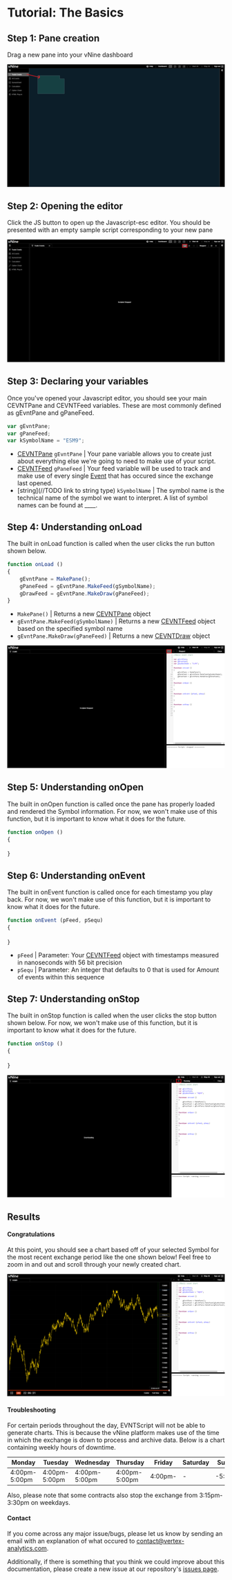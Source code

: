 # Tutorial: The Basics

## Step 1: Pane creation

Drag a new pane into your vNine dashboard

![drag pane](asset/drag_pane.png)

## Step 2: Opening the editor

Click the JS button to open up the Javascript-esc editor. 
You should be presented with an empty sample script corresponding to your new pane

![click js](asset/click_js.png)

## Step 3: Declaring your variables

Once you've opened your Javascript editor, you should see your main CEVNTPane and CEVNTFeed variables. 
These are most commonly defined as gEvntPane and gPaneFeed.  

```js
var gEvntPane;
var gPaneFeed;
var kSymbolName = "ESM9";
```

- [CEVNTPane](https://bblake.info/doc/class/src/index.js~CEvntPane.html) ```gEvntPane``` | 
Your pane variable allows you to create just about everything else we're going to need 
to make use of your script.
- [CEVNTFeed](https://bblake.info/doc/class/src/index.js~CEvntFeed.html) ```gPaneFeed``` | 
Your feed variable will be used to track and make use of every single [Event](https://bblake.info/doc/class/src/index.js~Event.html) 
that has occured since the exchange last opened.
- [string](//TODO link to string type) ```kSymbolName``` | 
The symbol name is the technical name of the symbol we want to interpret. 
A list of symbol names can be found at ____.

[//]: # "[symbols](link to symbol names)"

## Step 4: Understanding onLoad

The built in onLoad function is called when the user clicks the run button shown below.

```js
function onLoad ()
{
    gEvntPane = MakePane();
    gPaneFeed = gEvntPane.MakeFeed(gSymbolName);
    gDrawFeed = gEvntPane.MakeDraw(gPaneFeed);	
}
```

- ```MakePane()``` | Returns a new [CEVNTPane](https://bblake.info/doc/class/src/index.js~CEvntPane.html) object
- ```gEvntPane.MakeFeed(gSymbolName)``` | Returns a new [CEVNTFeed](https://bblake.info/doc/class/src/index.js~CEvntFeed.html) object based on the specified symbol name 
- ```gEvntPane.MakeDraw(gPaneFeed)``` | Returns a new [CEVNTDraw](https://bblake.info/doc/class/src/index.js~CEVNTDraw.html) object

![click run](asset/click_run.png)

## Step 5: Understanding onOpen

The built in onOpen function is called once the pane has properly loaded and rendered the Symbol information. 
For now, we won't make use of this function, but it is important to know what it does for the future.

```js
function onOpen ()
{
	
}
```

## Step 6: Understanding onEvent

The built in onEvent function is called once for each timestamp you play back. 
For now, we won't make use of this function, but it is important to know what it does for the future.

```js
function onEvent (pFeed, pSequ)
{
	
}
```

- ```pFeed``` | Parameter: Your [CEVNTFeed](https://bblake.info/doc/class/src/index.js~CEvntPane.html) object with timestamps measured in nanoseconds with 56 bit precision
- ```pSequ``` | Parameter: An integer that defaults to 0 that is used for Amount of events within this sequence

## Step 7: Understanding onStop

The built in onStop function is called when the user clicks the stop button shown below. 
For now, we won't make use of this function, but it is important to know what it does for the future.

[//]: # "//TODO add image"

```js
function onStop ()
{
	
}
```

![click stop](asset/click_stop.png)

## Results

#### Congratulations

At this point, you should see a chart based off of your selected Symbol for the most recent exchange period like the one shown below! 
Feel free to zoom in and out and scroll through your newly created chart.

![view chart](asset/view_chart.png)

[//]: # "//TODO add image"

#### Troubleshooting

For certain periods throughout the day, EVNTScript will not be able to generate charts. 
This is because the vNine platform makes use of the time in which the exchange is down to process and archive data. 
Below is a chart containing weekly hours of downtime.

| Monday        | Tuesday       | Wednesday     | Thursday      | Friday  | Saturday | Sunday  |
|---------------|---------------|---------------|---------------|---------|----------|---------|
| 4:00pm-5:00pm | 4:00pm-5:00pm | 4:00pm-5:00pm | 4:00pm-5:00pm | 4:00pm- | -        | -5:00pm |

Also, please note that some contracts also stop the exchange from 3:15pm-3:30pm on weekdays.

#### Contact

If you come across any major issue/bugs, please let us know by sending an email with an explanation of what occured to 
[contact@vertex-analytics.com](mailto:support@vertex-analytics.com).

Additionally, if there is something that you think we could improve about this documentation, 
please create a new issue at our repository's [issues page](https://github.com/PlGGS/xva-doc/issues).

